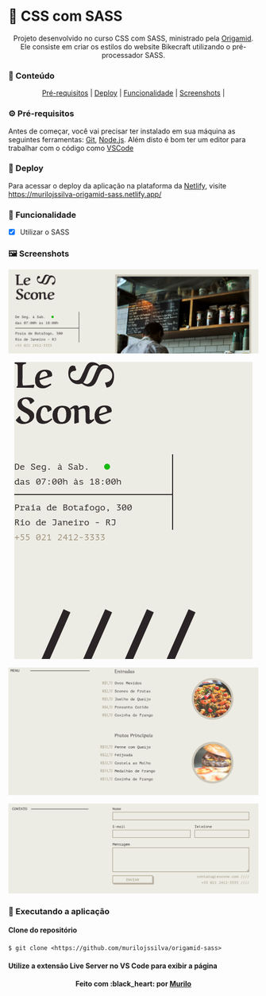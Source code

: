 # :rocket: CSS com SASS

<p align="center">Projeto desenvolvido no curso CSS com SASS, ministrado pela <a href="https://github.com/origamid">Origamid</a>. Ele consiste em criar os estilos do website Bikecraft utilizando o pré-processador SASS.</p>

### :pushpin: Conteúdo

<p align="center">
	<a href="#pre-requisitos">Pré-requisitos</a> | 
	<a href="#deploy">Deploy</a> | 
	<a href="#funcionalidade">Funcionalidade</a> | 
	<a href="#screenshots">Screenshots</a> | 
</p>

### :gear: Pré-requisitos

Antes de começar, você vai precisar ter instalado em sua máquina as seguintes ferramentas:
[Git](https://git-scm.com), [Node.js](https://nodejs.org/en/). 
Além disto é bom ter um editor para trabalhar com o código como [VSCode](https://code.visualstudio.com/)

### :link: Deploy

<p>
	Para acessar o deploy da aplicação na plataforma da <a href="https://app.netlify.com/">Netlify</a>, visite
	<a href="https://murilojssilva-origamid-sass.netlify.app/">https://murilojssilva-origamid-sass.netlify.app/</a>
</p>

### :hammer: Funcionalidade

- [x] Utilizar o SASS


### :framed_picture: Screenshots

<p align="center">
	<img alt="homepage" src="./assets/homepage.png" />
</p>
<p align="center">
	<img alt="le-scone" src="./assets/le-scone.png" />
</p>
<p align="center">
	<img alt="menu" src="./assets/menu.png" />
</p>
<p align="center">
	<img alt="contact" src="./assets/contact.png" />
</p>

### :rocket: Executando a aplicação

#### Clone do repositório

```shell
$ git clone <https://github.com/murilojssilva/origamid-sass>
```

#### Utilize a extensão Live Server no VS Code para exibir a página


<h4 align="center">Feito com :black_heart: por <a href="https://github.com/murilojssilva">Murilo</a></h4>